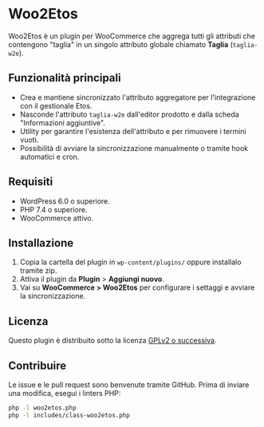 # Woo2Etos

Woo2Etos è un plugin per WooCommerce che aggrega tutti gli attributi che contengono "taglia" in un singolo attributo globale chiamato **Taglia** (`taglia-w2e`).

## Funzionalità principali
- Crea e mantiene sincronizzato l'attributo aggregatore per l'integrazione con il gestionale Etos.
- Nasconde l'attributo `taglia-w2e` dall'editor prodotto e dalla scheda "Informazioni aggiuntive".
- Utility per garantire l'esistenza dell'attributo e per rimuovere i termini vuoti.
- Possibilità di avviare la sincronizzazione manualmente o tramite hook automatici e cron.

## Requisiti
- WordPress 6.0 o superiore.
- PHP 7.4 o superiore.
- WooCommerce attivo.

## Installazione
1. Copia la cartella del plugin in `wp-content/plugins/` oppure installalo tramite zip.
2. Attiva il plugin da **Plugin** > **Aggiungi nuovo**.
3. Vai su **WooCommerce > Woo2Etos** per configurare i settaggi e avviare la sincronizzazione.

## Licenza
Questo plugin è distribuito sotto la licenza [GPLv2 o successiva](https://www.gnu.org/licenses/gpl-2.0.html).

## Contribuire
Le issue e le pull request sono benvenute tramite GitHub. Prima di inviare una modifica, esegui i linters PHP:

```bash
php -l woo2etos.php
php -l includes/class-woo2etos.php
```

